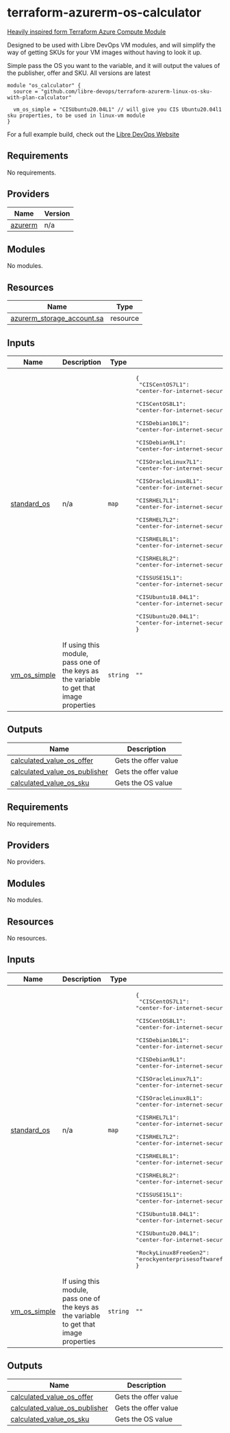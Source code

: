 # terraform-azurerm-os-calculator
[Heavily inspired form Terraform Azure Compute Module](https://github.com/Azure/terraform-azurerm-compute)

Designed to be used with Libre DevOps VM modules, and will simplify the way of getting SKUs for your VM images without having to look it up.

Simple pass the OS you want to the variable, and it will output the values of the publisher, offer and SKU.  All versions are latest

```hcl
module "os_calculator" {
  source = "github.com/libre-devops/terraform-azurerm-linux-os-sku-with-plan-calculator"

  vm_os_simple = "CISUbuntu20.04L1" // will give you CIS Ubuntu20.04l1 sku properties, to be used in linux-vm module
}
```

For a full example build, check out the [Libre DevOps Website](https://www.libredevops.org/quickstart/utils/terraform/using-lbdo-tf-modules-example.html)

## Requirements

No requirements.

## Providers

| Name | Version |
|------|---------|
| <a name="provider_azurerm"></a> [azurerm](#provider\_azurerm) | n/a |

## Modules

No modules.

## Resources

| Name | Type |
|------|------|
| [azurerm_storage_account.sa](https://registry.terraform.io/providers/hashicorp/azurerm/latest/docs/resources/storage_account) | resource |

## Inputs

| Name | Description | Type | Default | Required |
|------|-------------|------|---------|:--------:|
| <a name="input_standard_os"></a> [standard\_os](#input\_standard\_os) | n/a | `map` | <pre>{<br>  "CISCentOS7L1": "center-for-internet-security-inc,cis-centos-7-v2-1-1-l1,cis-centos7-l1",<br>  "CISCentOS8L1": "center-for-internet-security-inc,cis-centos-8-l1,cis-centos8-l1",<br>  "CISDebian10L1": "center-for-internet-security-inc,cis-debian-linux-10-l1,cis-debian10-l1",<br>  "CISDebian9L1": "center-for-internet-security-inc,cis-debian-linux-9-l1,cis-debian9-l1",<br>  "CISOracleLinux7L1": "center-for-internet-security-inc,cis-oracle-linux-7-v2-0-0-l1,cis-oracle7-l1-for-cis",<br>  "CISOracleLinux8L1": "center-for-internet-security-inc,cis-oracle-linux-8-l1,cis-oracle8-l1",<br>  "CISRHEL7L1": "center-for-internet-security-inc,cis-rhel-7-v2-2-0-l1,cis-rhel7-l1",<br>  "CISRHEL7L2": "center-for-internet-security-inc,cis-rhel-7-l2,cis-rhel7-l2",<br>  "CISRHEL8L1": "center-for-internet-security-inc,cis-rhel-8-l1,cis-rhel8-l1",<br>  "CISRHEL8L2": "center-for-internet-security-inc,cis-rhel-8-l2,cis-rhel8-l2",<br>  "CISSUSE15L1": "center-for-internet-security-inc,cis-suse15-l1,cis-suse15-l1",<br>  "CISUbuntu18.04L1": "center-for-internet-security-inc,cis-ubuntu-linux-1804-l1,cis-ubuntu1804-l1",<br>  "CISUbuntu20.04L1": "center-for-internet-security-inc,cis-ubuntu-linux-2004-l1,cis-ubuntu2004-l1"<br>}</pre> | no |
| <a name="input_vm_os_simple"></a> [vm\_os\_simple](#input\_vm\_os\_simple) | If using this module, pass one of the keys as the variable to get that image properties | `string` | `""` | no |

## Outputs

| Name | Description |
|------|-------------|
| <a name="output_calculated_value_os_offer"></a> [calculated\_value\_os\_offer](#output\_calculated\_value\_os\_offer) | Gets the offer value |
| <a name="output_calculated_value_os_publisher"></a> [calculated\_value\_os\_publisher](#output\_calculated\_value\_os\_publisher) | Gets the offer value |
| <a name="output_calculated_value_os_sku"></a> [calculated\_value\_os\_sku](#output\_calculated\_value\_os\_sku) | Gets the OS value |
## Requirements

No requirements.

## Providers

No providers.

## Modules

No modules.

## Resources

No resources.

## Inputs

| Name | Description | Type | Default | Required |
|------|-------------|------|---------|:--------:|
| <a name="input_standard_os"></a> [standard\_os](#input\_standard\_os) | n/a | `map` | <pre>{<br>  "CISCentOS7L1": "center-for-internet-security-inc,cis-centos-7-v2-1-1-l1,cis-centos7-l1",<br>  "CISCentOS8L1": "center-for-internet-security-inc,cis-centos-8-l1,cis-centos8-l1",<br>  "CISDebian10L1": "center-for-internet-security-inc,cis-debian-linux-10-l1,cis-debian10-l1",<br>  "CISDebian9L1": "center-for-internet-security-inc,cis-debian-linux-9-l1,cis-debian9-l1",<br>  "CISOracleLinux7L1": "center-for-internet-security-inc,cis-oracle-linux-7-v2-0-0-l1,cis-oracle7-l1-for-cis",<br>  "CISOracleLinux8L1": "center-for-internet-security-inc,cis-oracle-linux-8-l1,cis-oracle8-l1",<br>  "CISRHEL7L1": "center-for-internet-security-inc,cis-rhel-7-v2-2-0-l1,cis-rhel7-l1",<br>  "CISRHEL7L2": "center-for-internet-security-inc,cis-rhel-7-l2,cis-rhel7-l2",<br>  "CISRHEL8L1": "center-for-internet-security-inc,cis-rhel-8-l1,cis-rhel8-l1",<br>  "CISRHEL8L2": "center-for-internet-security-inc,cis-rhel-8-l2,cis-rhel8-l2",<br>  "CISSUSE15L1": "center-for-internet-security-inc,cis-suse15-l1,cis-suse15-l1",<br>  "CISUbuntu18.04L1": "center-for-internet-security-inc,cis-ubuntu-linux-1804-l1,cis-ubuntu1804-l1",<br>  "CISUbuntu20.04L1": "center-for-internet-security-inc,cis-ubuntu-linux-2004-l1,cis-ubuntu2004-l1",<br>  "RockyLinux8FreeGen2": "erockyenterprisesoftwarefoundationinc1653071250513,rockylinux,free"<br>}</pre> | no |
| <a name="input_vm_os_simple"></a> [vm\_os\_simple](#input\_vm\_os\_simple) | If using this module, pass one of the keys as the variable to get that image properties | `string` | `""` | no |

## Outputs

| Name | Description |
|------|-------------|
| <a name="output_calculated_value_os_offer"></a> [calculated\_value\_os\_offer](#output\_calculated\_value\_os\_offer) | Gets the offer value |
| <a name="output_calculated_value_os_publisher"></a> [calculated\_value\_os\_publisher](#output\_calculated\_value\_os\_publisher) | Gets the offer value |
| <a name="output_calculated_value_os_sku"></a> [calculated\_value\_os\_sku](#output\_calculated\_value\_os\_sku) | Gets the OS value |
